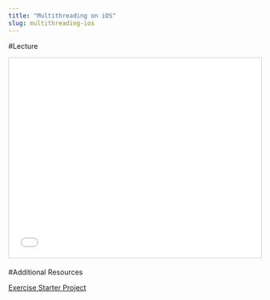 ```yaml
---
title: "Multithreading on iOS"
slug: multithreading-ios
---
```


#Lecture

<iframe src="//www.slideshare.net/slideshow/embed_code/key/4AD0jH2YT32LT5" width="100%" height="400" frameborder="0" marginwidth="0" marginheight="0" scrolling="no" style="border:1px solid #CCC; border-width:1px; margin-bottom:5px; max-width: 100%;" allowfullscreen> </iframe>

#Additional Resources

[Exercise Starter Project](https://s3.amazonaws.com/mgwu-misc/MS-17/Starter-Projects/MultiThreadingExample-Swift-starter-project.zip)